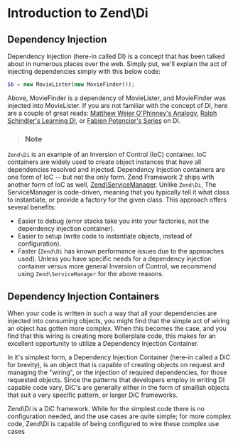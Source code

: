 # Introduction to Zend\\Di

## Dependency Injection

Dependency Injection (here-in called DI) is a concept that has been talked about in numerous places
over the web. Simply put, we'll explain the act of injecting dependencies simply with this below
code:

```php
$b = new MovieLister(new MovieFinder());
```

Above, MovieFinder is a dependency of MovieLister, and MovieFinder was injected into MovieLister. If
you are not familiar with the concept of DI, here are a couple of great reads: [Matthew Weier
O'Phinney's
Analogy](http://weierophinney.net/matthew/archives/260-Dependency-Injection-An-analogy.html), [Ralph
Schindler's Learning
DI](http://ralphschindler.com/2011/05/18/learning-about-dependency-injection-and-php), or [Fabien
Potencier's Series](http://fabien.potencier.org/article/11/what-is-dependency-injection) on DI.

> ### Note
`Zend\Di` is an example of an Inversion of Control (IoC) container. IoC containers are widely used
to create object instances that have all dependencies resolved and injected. Dependency Injection
containers are one form of IoC -- but not the only form.
Zend Framework 2 ships with another form of IoC as well,
[Zend\\ServiceManager](http://zendframework.github.io/zend-servicemanager/). Unlike `Zend\Di`, The ServiceManager is
code-driven, meaning that you typically tell it what class to instantiate, or provide a factory for
the given class. This approach offers several benefits:
- Easier to debug (error stacks take you into your factories, not the dependency injection
container).
- Easier to setup (write code to instantiate objects, instead of configuration).
- Faster (`Zend\Di` has known performance issues due to the approaches used).
Unless you have specific needs for a dependency injection container versus more general Inversion of
Control, we recommend using `Zend\ServiceManager` for the above reasons.

## Dependency Injection Containers

When your code is written in such a way that all your dependencies are injected into consuming
objects, you might find that the simple act of wiring an object has gotten more complex. When this
becomes the case, and you find that this wiring is creating more boilerplate code, this makes for an
excellent opportunity to utilize a Dependency Injection Container.

In it's simplest form, a Dependency Injection Container (here-in called a DiC for brevity), is an
object that is capable of creating objects on request and managing the "wiring", or the injection of
required dependencies, for those requested objects. Since the patterns that developers employ in
writing DI capable code vary, DiC's are generally either in the form of smallish objects that suit a
very specific pattern, or larger DiC frameworks.

Zend\\Di is a DiC framework. While for the simplest code there is no configuration needed, and the
use cases are quite simple; for more complex code, Zend\\Di is capable of being configured to wire
these complex use cases
